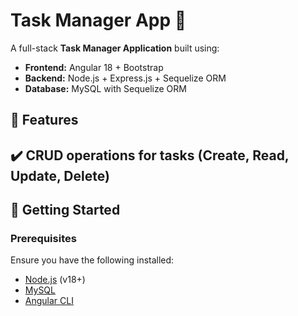 # Task Manager App 🚀

A full-stack **Task Manager Application** built using:
- **Frontend:** Angular 18 + Bootstrap
- **Backend:** Node.js + Express.js + Sequelize ORM
- **Database:** MySQL with Sequelize ORM

## 📌 Features
✔️ CRUD operations for tasks (Create, Read, Update, Delete)  
---

## 🚀 Getting Started

### **Prerequisites**
Ensure you have the following installed:
- [Node.js](https://nodejs.org/) (v18+)
- [MySQL](https://www.mysql.com/)
- [Angular CLI](https://angular.io/cli)



